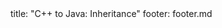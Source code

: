 <frontmatter>
title: "C++ to Java: Inheritance"
footer: footer.md
</frontmatter>

<include src="navbar.md" boilerplate />

<include src="container-inPage-asFlat.md" boilerplate />